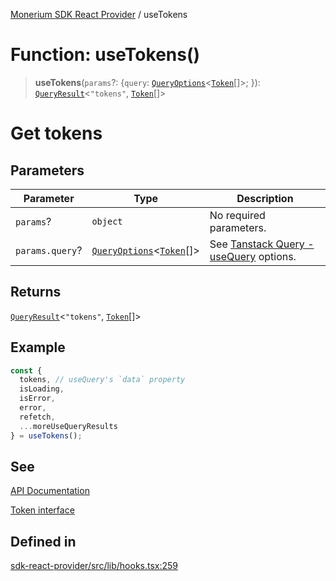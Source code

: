 [Monerium SDK React Provider](../README.md) / useTokens

# Function: useTokens()

> **useTokens**(`params`?: \{`query`: [`QueryOptions`](../type-aliases/QueryOptions.md)\<[`Token`](../interfaces/Token.md)[]\>; \}): [`QueryResult`](../type-aliases/QueryResult.md)\<`"tokens"`, [`Token`](../interfaces/Token.md)[]\>

# Get tokens

## Parameters

| Parameter       | Type                                                                                     | Description                                                                                                         |
| --------------- | ---------------------------------------------------------------------------------------- | ------------------------------------------------------------------------------------------------------------------- |
| `params`?       | `object`                                                                                 | No required parameters.                                                                                             |
| `params.query`? | [`QueryOptions`](../type-aliases/QueryOptions.md)\<[`Token`](../interfaces/Token.md)[]\> | See [Tanstack Query - useQuery](https://tanstack.com/query/latest/docs/framework/react/reference/useQuery) options. |

## Returns

[`QueryResult`](../type-aliases/QueryResult.md)\<`"tokens"`, [`Token`](../interfaces/Token.md)[]\>

## Example

```ts
const {
  tokens, // useQuery's `data` property
  isLoading,
  isError,
  error,
  refetch,
  ...moreUseQueryResults
} = useTokens();
```

## See

[API Documentation](https://monerium.dev/api-docs#operation/tokens)

[Token interface](https://github.com/monerium/js-monorepo/blob/main/packages/sdk/docs/generated/interfaces/Token.md)

## Defined in

[sdk-react-provider/src/lib/hooks.tsx:259](https://github.com/monerium/js-monorepo/blob/ae1055c12538e860127a655bc059162d414323b3/packages/sdk-react-provider/src/lib/hooks.tsx#L259)
